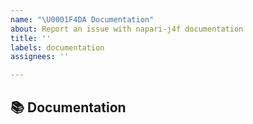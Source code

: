 ```yaml
---
name: "\U0001F4DA Documentation"
about: Report an issue with napari-j4f documentation
title: ''
labels: documentation
assignees: ''

---
```


## 📚 Documentation
<!-- A clear and concise description of the documentation that needs to be created/updated -->
